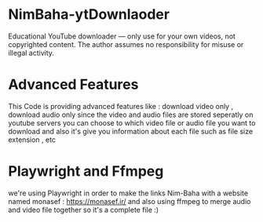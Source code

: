 # NimBaha-ytDownlaoder
Educational YouTube downloader — only use for your own videos, not copyrighted content. The author assumes no responsibility for misuse or illegal activity.
# Advanced Features
This Code is providing advanced features like : 
download video only , download audio only 
since the video and audio files are stored seperatly on youtube servers you can choose to which video file or audio file you want to download 
and also it's give you information about each file such as file size extension , etc
# Playwright and Ffmpeg
we're using Playwright in order to make the links Nim-Baha with a website named monasef : https://monasef.ir/
and also using ffmpeg to merge audio and video file together so it's a complete file :)
